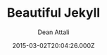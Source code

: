 ---
title: Beautiful Jekyll
github: https://github.com/daattali/beautiful-jekyll
demo: https://deanattali.com/beautiful-jekyll/
author: Dean Attali
ssg:
  - Jekyll
cms:
  - Markdown
date: 2015-03-02T20:04:26.000Z
description: >-
  Build a beautiful and simple website in literally minutes. Demo at
  https://deanattali.com/beautiful-jekyll
draft: false
publish_date: '2015-03-02T20:04:26Z'
update_date: '2022-07-21T02:53:17Z'
github_star: 4327
github_fork: 13439
---